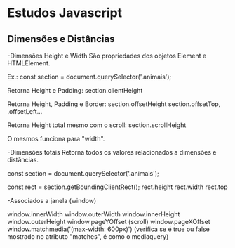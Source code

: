 # Estudos Javascript

## Dimensões e Distâncias

-Dimensões Height e Width
São propriedades dos objetos Element e HTMLElement.

Ex.:
const section = document.querySelector('.animais');

Retorna Height e Padding:
section.clientHeight

Retorna Height, Padding e Border:
section.offsetHeight
section.offsetTop, .offsetLeft...

Retorna Height total mesmo com o scroll:
section.scrollHeight

O mesmos funciona para "width".

-Dimensões totais
Retorna todos os valores relacionados a dimensões e distâncias.

const section = document.querySelector('.animais');

const rect = section.getBoundingClientRect();
rect.height
rect.width
rect.top

-Associados a janela (window)

window.innerWidth
window.outerWidth
window.innerHeight
window.outerHeight
window.pageYOffset (scroll)
window.pageXOffset
window.matchmedia('(max-width: 600px)') (verifica se é true ou false mostrado no atributo "matches", é como o mediaquery)
